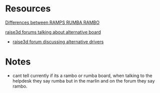 # Resources


[Differences between RAMPS RUMBA RAMBO](https://hackaday.com/2013/09/06/3d-printering-electronics-boards/)

[raise3d forums talking about alternative board](https://forum.raise3d.com/viewtopic.php?t=8612)


* [raise3d forum discussing alternative drivers](https://forum.raise3d.com/viewtopic.php?t=634)






# Notes


* cant tell currently if its a rambo or rumba board, when talking to the helpdesk they say rumba but in the marlin and on the forum they say rambo.


